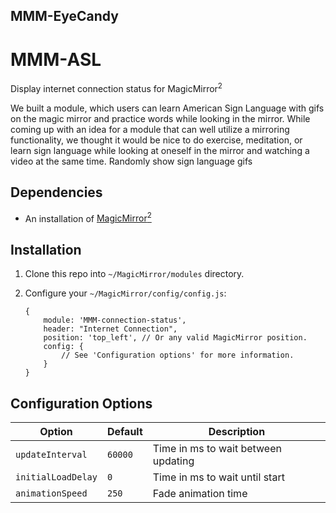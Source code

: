 ## MMM-EyeCandy
# MMM-ASL
Display internet connection status for MagicMirror<sup>2</sup>

We built a module, which users can learn American Sign Language with gifs on the magic mirror and practice words while looking in the mirror.
While coming up with an idea for a module that can well utilize a mirroring functionality, we thought it would be nice to do exercise, meditation, or learn sign language while looking at oneself in the mirror  and watching a video at the same time.
Randomly show sign language gifs

## Dependencies
  * An installation of [MagicMirror<sup>2</sup>](https://github.com/MichMich/MagicMirror)

## Installation
 1. Clone this repo into `~/MagicMirror/modules` directory.
 2. Configure your `~/MagicMirror/config/config.js`:
 
     ```
     {
         module: 'MMM-connection-status',
         header: "Internet Connection",
         position: 'top_left', // Or any valid MagicMirror position.
         config: {
             // See 'Configuration options' for more information.
         }
     }
     ```

## Configuration Options

| **Option**         | **Default** | **Description**                     |
| ------------------ | ----------- | ----------------------------------- |
| `updateInterval`   | `60000`     | Time in ms to wait between updating |
| `initialLoadDelay` | `0`         | Time in ms to wait until start      |
| `animationSpeed`   | `250`       | Fade animation time                 |
